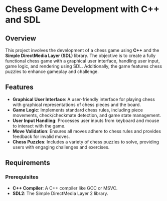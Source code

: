 # Chess Game Development with C++ and SDL

## Overview

This project involves the development of a chess game using **C++** and the **Simple DirectMedia Layer (SDL)** library. The objective is to create a fully functional chess game with a graphical user interface, handling user input, game logic, and rendering using SDL. Additionally, the game features chess puzzles to enhance gameplay and challenge.

## Features

- **Graphical User Interface**: A user-friendly interface for playing chess with graphical representations of chess pieces and the board.
- **Game Logic**: Implements standard chess rules, including piece movements, check/checkmate detection, and game state management.
- **User Input Handling**: Processes user inputs from keyboard and mouse to interact with the game.
- **Move Validation**: Ensures all moves adhere to chess rules and provides feedback for invalid moves.
- **Chess Puzzles**: Includes a variety of chess puzzles to solve, providing users with engaging challenges and exercises.

## Requirements

### Prerequisites

- **C++ Compiler**: A C++ compiler like GCC or MSVC.
- **SDL2**: The Simple DirectMedia Layer 2 library.

